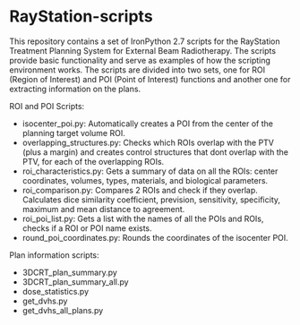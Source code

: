 # RayStation-scripts
This repository contains a set of IronPython 2.7 scripts for the RayStation Treatment Planning System for External Beam Radiotherapy. The scripts provide basic functionality and serve as examples of how the scripting environment works. The scripts are divided into two sets, one for ROI (Region of Interest) and POI (Point of Interest) functions and another one for extracting information on the plans.

ROI and POI Scripts:
- isocenter_poi.py: Automatically creates a POI from the center of the planning target volume ROI. 
- overlapping_structures.py: Checks which ROIs overlap with the PTV (plus a margin) and creates control structures that dont overlap with the PTV, for each of the
overlapping ROIs.
- roi_characteristics.py: Gets a summary of data on all the ROIs: center coordinates, volumes, types, materials, and biological parameters.
- roi_comparison.py: Compares 2 ROIs and check if they overlap. Calculates dice similarity coefficient, prevision, sensitivity, specificity,
maximum and mean distance to agreement.
- roi_poi_list.py: Gets a list with the names of all the POIs and ROIs, checks if a ROI or POI name exists.
- round_poi_coordinates.py: Rounds the coordinates of the isocenter POI.

Plan information scripts:
- 3DCRT_plan_summary.py
- 3DCRT_plan_summary_all.py
- dose_statistics.py
- get_dvhs.py
- get_dvhs_all_plans.py
